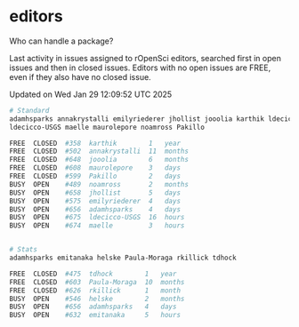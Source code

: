 # editors

Who can handle a package?

Last activity in issues assigned to rOpenSci editors, searched first in open
issues and then in closed issues. Editors with no open issues are FREE, even if
they also have no closed issue.


Updated on Wed Jan 29 12:09:52 UTC 2025

```bash
# Standard
adamhsparks annakrystalli emilyriederer jhollist jooolia karthik ldecicco
ldecicco-USGS maelle maurolepore noamross Pakillo

FREE  CLOSED  #358  karthik        1   year
FREE  CLOSED  #502  annakrystalli  11  months
FREE  CLOSED  #648  jooolia        6   months
FREE  CLOSED  #608  maurolepore    3   days
FREE  CLOSED  #599  Pakillo        2   days
BUSY  OPEN    #489  noamross       2   months
BUSY  OPEN    #658  jhollist       5   days
BUSY  OPEN    #575  emilyriederer  4   days
BUSY  OPEN    #656  adamhsparks    4   days
BUSY  OPEN    #675  ldecicco-USGS  16  hours
BUSY  OPEN    #674  maelle         3   hours


# Stats
adamhsparks emitanaka helske Paula-Moraga rkillick tdhock

FREE  CLOSED  #475  tdhock        1   year
FREE  CLOSED  #603  Paula-Moraga  10  months
FREE  CLOSED  #626  rkillick      1   month
BUSY  OPEN    #546  helske        2   months
BUSY  OPEN    #656  adamhsparks   4   days
BUSY  OPEN    #632  emitanaka     5   hours
```
